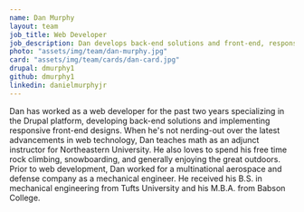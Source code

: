 ```yaml
---
name: Dan Murphy
layout: team
job_title: Web Developer
job_description: Dan develops back-end solutions and front-end, responsive designs for Savas clients.
photo: "assets/img/team/dan-murphy.jpg"
card: "assets/img/team/cards/dan-card.jpg"
drupal: dmurphy1
github: dmurphy1
linkedin: danielmurphyjr
---
```


Dan has worked as a web developer for the past two years specializing in the Drupal platform, developing back-end solutions and implementing responsive front-end designs. When he's not nerding-out over the latest advancements in web technology, Dan teaches math as an adjunct instructor for Northeastern University. He also loves to spend his free time rock climbing, snowboarding, and generally enjoying the great outdoors. Prior to web development, Dan worked for a multinational aerospace and defense company as a mechanical engineer. He received his B.S. in mechanical engineering from Tufts University and his M.B.A. from Babson College.
